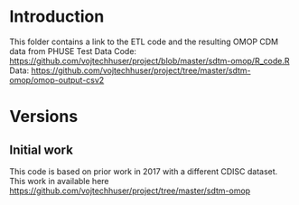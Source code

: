 # Introduction

This folder contains a link to the ETL code and the resulting OMOP CDM data from PHUSE Test Data
Code: https://github.com/vojtechhuser/project/blob/master/sdtm-omop/R_code.R
Data: https://github.com/vojtechhuser/project/tree/master/sdtm-omop/omop-output-csv2

# Versions

## Initial work
This code is based on prior work in 2017 with a different CDISC dataset. This work in available here https://github.com/vojtechhuser/project/tree/master/sdtm-omop 
